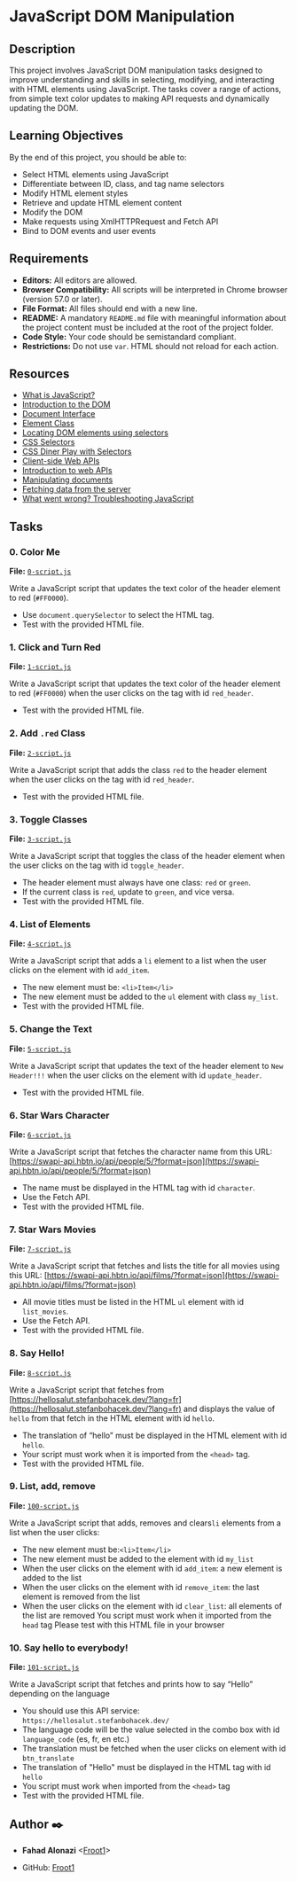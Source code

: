 # JavaScript DOM Manipulation

## Description

This project involves JavaScript DOM manipulation tasks designed to improve understanding and skills in selecting, modifying, and interacting with HTML elements using JavaScript. The tasks cover a range of actions, from simple text color updates to making API requests and dynamically updating the DOM.

## Learning Objectives

By the end of this project, you should be able to:

- Select HTML elements using JavaScript
- Differentiate between ID, class, and tag name selectors
- Modify HTML element styles
- Retrieve and update HTML element content
- Modify the DOM
- Make requests using XmlHTTPRequest and Fetch API
- Bind to DOM events and user events

## Requirements

- **Editors:** All editors are allowed.
- **Browser Compatibility:** All scripts will be interpreted in Chrome browser (version 57.0 or later).
- **File Format:** All files should end with a new line.
- **README:** A mandatory `README.md` file with meaningful information about the project content must be included at the root of the project folder.
- **Code Style:** Your code should be semistandard compliant.
- **Restrictions:** Do not use `var`. HTML should not reload for each action.

## Resources

- [What is JavaScript?](https://developer.mozilla.org/en-US/docs/Web/JavaScript/Guide/Introduction)
- [Introduction to the DOM](https://developer.mozilla.org/en-US/docs/Web/API/Document_Object_Model/Introduction)
- [Document Interface](https://developer.mozilla.org/en-US/docs/Web/API/Document)
- [Element Class](https://developer.mozilla.org/en-US/docs/Web/API/Element)
- [Locating DOM elements using selectors](https://developer.mozilla.org/en-US/docs/Web/API/Document/querySelector)
- [CSS Selectors](https://developer.mozilla.org/en-US/docs/Web/CSS/CSS_Selectors)
- [CSS Diner Play with Selectors](https://flukeout.github.io/)
- [Client-side Web APIs](https://developer.mozilla.org/en-US/docs/Learn/JavaScript/Client-side_web_APIs/Introduction)
- [Introduction to web APIs](https://developer.mozilla.org/en-US/docs/Web/API)
- [Manipulating documents](https://developer.mozilla.org/en-US/docs/Learn/JavaScript/Client-side_web_APIs/Manipulating_documents)
- [Fetching data from the server](https://developer.mozilla.org/en-US/docs/Web/API/Fetch_API/Using_Fetch)
- [What went wrong? Troubleshooting JavaScript](https://developer.mozilla.org/en-US/docs/Learn/JavaScript/First_steps/What_went_wrong)

## Tasks

### 0. Color Me
**File:** [`0-script.js`](./0-script.js)

Write a JavaScript script that updates the text color of the header element to red (`#FF0000`).

- Use `document.querySelector` to select the HTML tag.
- Test with the provided HTML file.

### 1. Click and Turn Red
**File:** [`1-script.js`](./1-script.js)

Write a JavaScript script that updates the text color of the header element to red (`#FF0000`) when the user clicks on the tag with id `red_header`.

- Test with the provided HTML file.

### 2. Add `.red` Class
**File:** [`2-script.js`](./2-script.js)

Write a JavaScript script that adds the class `red` to the header element when the user clicks on the tag with id `red_header`.

- Test with the provided HTML file.

### 3. Toggle Classes
**File:** [`3-script.js`](./3-script.js)

Write a JavaScript script that toggles the class of the header element when the user clicks on the tag with id `toggle_header`.

- The header element must always have one class: `red` or `green`.
- If the current class is `red`, update to `green`, and vice versa.
- Test with the provided HTML file.

### 4. List of Elements
**File:** [`4-script.js`](./4-script.js)

Write a JavaScript script that adds a `li` element to a list when the user clicks on the element with id `add_item`.

- The new element must be: `<li>Item</li>`
- The new element must be added to the `ul` element with class `my_list`.
- Test with the provided HTML file.

### 5. Change the Text
**File:** [`5-script.js`](./5-script.js)

Write a JavaScript script that updates the text of the header element to `New Header!!!` when the user clicks on the element with id `update_header`.

- Test with the provided HTML file.

### 6. Star Wars Character
**File:** [`6-script.js`](./6-script.js)

Write a JavaScript script that fetches the character name from this URL: [https://swapi-api.hbtn.io/api/people/5/?format=json](https://swapi-api.hbtn.io/api/people/5/?format=json)

- The name must be displayed in the HTML tag with id `character`.
- Use the Fetch API.
- Test with the provided HTML file.

### 7. Star Wars Movies
**File:** [`7-script.js`](./7-script.js)

Write a JavaScript script that fetches and lists the title for all movies using this URL: [https://swapi-api.hbtn.io/api/films/?format=json](https://swapi-api.hbtn.io/api/films/?format=json)

- All movie titles must be listed in the HTML `ul` element with id `list_movies`.
- Use the Fetch API.
- Test with the provided HTML file.

### 8. Say Hello!
**File:** [`8-script.js`](./8-script.js)

Write a JavaScript script that fetches from [https://hellosalut.stefanbohacek.dev/?lang=fr](https://hellosalut.stefanbohacek.dev/?lang=fr) and displays the value of `hello` from that fetch in the HTML element with id `hello`.

- The translation of “hello” must be displayed in the HTML element with id `hello`.
- Your script must work when it is imported from the `<head>` tag.
- Test with the provided HTML file.

### 9. List, add, remove
**File:** [`100-script.js`](./100-script.js)

Write a JavaScript script that adds, removes and clears`li` elements from a list when the user clicks:

- The new element must be:`<li>Item</li>`
- The new element must be added to the element with id `my_list`
- When the user clicks on the element with id `add_item`: a new element is added to the list
- When the user clicks on the element with id `remove_item`: the last element is removed from the list
- When the user clicks on the element with id `clear_list`: all elements of the list are removed You script must work when it imported from the `head` tag Please test with this HTML file in your browser

### 10. Say hello to everybody!
**File:** [`101-script.js`](./101-script.js)

Write a JavaScript script that fetches and prints how to say “Hello” depending on the language

- You should use this API service: `https://hellosalut.stefanbohacek.dev/`
- The language code will be the value selected in the combo box with id `language_code` (es, fr, en etc.)
- The translation must be fetched when the user clicks on element with id `btn_translate`
- The translation of "Hello" must be displayed in the HTML tag with id `hello`
- You script must work when imported from the `<head>` tag
- Test with the provided HTML file.

## Author :black_nib:

* __Fahad Alonazi__ <[Froot1](https://github.com/Froot1)>

* GitHub: [Froot1](https://github.com/Froot1)
